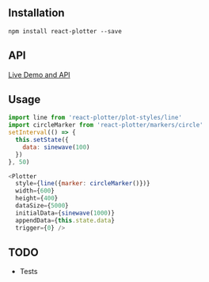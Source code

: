 ## Installation
`npm install react-plotter --save`

## API
[Live Demo and API](https://cristovao-trevisan.github.io/react-plotter/)

## Usage

```js
import line from 'react-plotter/plot-styles/line'
import circleMarker from 'react-plotter/markers/circle'
setInterval(() => {
  this.setState({
    data: sinewave(100)
  })
}, 50)

<Plotter
  style={line({marker: circleMarker()})}
  width={600}
  height={400}
  dataSize={5000}
  initialData={sinewave(1000)}
  appendData={this.state.data}
  trigger={0} />
```


## TODO

- Tests
